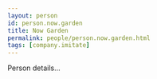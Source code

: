 ```yaml
---
layout: person
id: person.now.garden
title: Now Garden
permalink: people/person.now.garden.html
tags: [company.imitate]
---
```


Person details...
